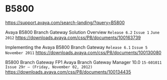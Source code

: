 

# B5800

https://support.avaya.com/search-landing/?query=B5800

Avaya B5800 Branch Gateway Solution Overview `Release 6.2` `Issue 1` `June 2012`
https://downloads.avaya.com/css/P8/documents/100163739



Implementing the Avaya B5800 Branch Gateway `Release 6.1` `Issue 5` `November 2011`
https://downloads.avaya.com/css/P8/documents/100130080





B5800 Branch Gateway FP1
Avaya Branch Gateway Manager 10.0 `15-601011 Issue 29r – (Friday, November 02, 2012)`
https://downloads.avaya.com/css/P8/documents/100134435









